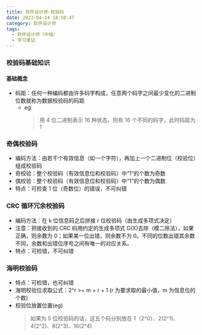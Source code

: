 ```yaml
---
title: 软件设计师-校验码
date: 2023-04-14 18:50:47
category: 软件设计师
tags:
  - 软件设计师（中级）
  - 学习笔记
---
```


<!--more-->

### 校验码基础知识

#### 基础概念

- 码距：任何一种编码都由许多码字构成，任意两个码字之间最少变化的二进制位数就称为数据校验码的码距
  - eg:
    > 用 4 位二进制表示 16 种状态，则有 16 个不同的码字，此时码距为 1

### 奇偶校验码

- 编码方法：由若干个有效信息（如一个字符），再加上一个二进制位（校验位）组成校验码
- 奇校验：整个校验码（有效信息位和校验码）中“1”的个数为奇数
- 偶校验：整个校验码（有效信息位和校验码）中“1”的个数为偶数
- 特点：可检查 1 位（奇数位）的错误，不可纠错

### CRC 循环冗余校验码

- 编码方法：在 k 位信息码之后拼接 r 位校验码（由生成多项式决定）
- 注意：把接收到的 CRC 码用约定的生成多项式 G(X)去除（模二除法），如果正确，则余数为 0；如果某一位出错，则余数不为 0。不同的位数出错其余数不同，余数和出错位序号之间有唯一的对应关系。
- 特点：可检错，不可纠错

### 海明校验码

- 特点：可检错，也可纠错
- 海明校验位求取公式：2^r >= m + r + 1 (r 为要求取的最小值，m 为信息位的个数)
- 校验位放置位置(eg)
  > 如果为 5 位校验码的话，这五个码分别放在 1（2^0）、2(2^1)、4(2^2)、8(2^3)、16(2^4)
